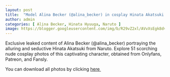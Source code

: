 ```yaml
---
layout: post
title:  "Model Alina Becker (@alina_becker) in cosplay Hinata Akatsuki from Naruto - 51 leaked photos from Onlyfans, Patreon, and Fansly"
author: admin
categories: [ Alina Becker, Hinata Hyuuga, Naruto ]
image: https://blogger.googleusercontent.com/img/b/R29vZ2xl/AVvXsEgk8dvCMcPqaSOUxPZtk4DkepjZAZSsf-AsAd-gWc7iTQF11wE50pG02XCA_nGgHZo6bL02MvED2hWbvqpuz4o2g28BR5J2AvRS5bUJOpEiBZReehsdYT6qFJ_NuX_qeftsQLVe4rg69hqvRL-Wea_9xHxXC5xVqephSNhYLgXSD2VwWxjU1I6Ax1VB8B3M/s1600/01.webp
---
```


Exclusive leaked content of Alina Becker (@alina_becker) portraying the alluring and seductive Hinata Akatsuki from Naruto. Explore 51 scorching nude cosplay photos of this captivating character, obtained from Onlyfans, Patreon, and Fansly.

<p>You can download all photos by clicking <a href="http://ouo.io/qs/OzRuKBTK?s=https://www.mediafire.com/file/uxp12ijlqzi1do1/Model+Alina+Becker+(@alina_becker)+in+cosplay+Hinata+Akatsuki+from+Naruto+-+51+leaked+photos+from+Onlyfans,+Patreon,+and+Fansly.rar/file">here&nbsp;</a></p>

<div class="separator" style="clear: both;"><a href="https://blogger.googleusercontent.com/img/b/R29vZ2xl/AVvXsEgk8dvCMcPqaSOUxPZtk4DkepjZAZSsf-AsAd-gWc7iTQF11wE50pG02XCA_nGgHZo6bL02MvED2hWbvqpuz4o2g28BR5J2AvRS5bUJOpEiBZReehsdYT6qFJ_NuX_qeftsQLVe4rg69hqvRL-Wea_9xHxXC5xVqephSNhYLgXSD2VwWxjU1I6Ax1VB8B3M/s1600/01.webp" style="display: block; padding: 1em 0; text-align: center; "><img alt="" border="0" data-original-height="1920" data-original-width="1280" src="https://blogger.googleusercontent.com/img/b/R29vZ2xl/AVvXsEgk8dvCMcPqaSOUxPZtk4DkepjZAZSsf-AsAd-gWc7iTQF11wE50pG02XCA_nGgHZo6bL02MvED2hWbvqpuz4o2g28BR5J2AvRS5bUJOpEiBZReehsdYT6qFJ_NuX_qeftsQLVe4rg69hqvRL-Wea_9xHxXC5xVqephSNhYLgXSD2VwWxjU1I6Ax1VB8B3M/s1600/01.webp"/></a></div><div class="separator" style="clear: both;"><a href="https://blogger.googleusercontent.com/img/b/R29vZ2xl/AVvXsEj8uB60dgqmA1yMKqwnoqTOembzEH4MG7ppfU9SMxMVup3rdhwiF7GOkS9HR9Xs1lomuS_dPeIXEA77YUuEmlfMf16Q35Otdm97idPuL8cQPfx2I1QYdfcUr4dsrz9Fy-s6u9rfNb4gnNapiyHg4sZZ01YCmNl5ZlwRkfVHYFF0pV87TfbpS6Q0Njl_NI03/s1600/02.webp" style="display: block; padding: 1em 0; text-align: center; "><img alt="" border="0" data-original-height="1920" data-original-width="1280" src="https://blogger.googleusercontent.com/img/b/R29vZ2xl/AVvXsEj8uB60dgqmA1yMKqwnoqTOembzEH4MG7ppfU9SMxMVup3rdhwiF7GOkS9HR9Xs1lomuS_dPeIXEA77YUuEmlfMf16Q35Otdm97idPuL8cQPfx2I1QYdfcUr4dsrz9Fy-s6u9rfNb4gnNapiyHg4sZZ01YCmNl5ZlwRkfVHYFF0pV87TfbpS6Q0Njl_NI03/s1600/02.webp"/></a></div><div class="separator" style="clear: both;"><a href="https://blogger.googleusercontent.com/img/b/R29vZ2xl/AVvXsEhVGx8mSW0R7nE6VZSPi0Y2qtJqdMmHgnLC6K_ZME2AI5hSWMXxq7SN62uZqIUhk-7ATvfKDersUWalj-1g6DJw_fIxnzpJdHH7q8iOeEZtCSGOm18P6cTx9mDVSnaGmRPuI3xlGu4umsCEEcaEmCbC_dvY84t5IFQkVK1a420BcuSOUc_zF3f-gQZFhqBN/s1600/03.webp" style="display: block; padding: 1em 0; text-align: center; "><img alt="" border="0" data-original-height="1920" data-original-width="1280" src="https://blogger.googleusercontent.com/img/b/R29vZ2xl/AVvXsEhVGx8mSW0R7nE6VZSPi0Y2qtJqdMmHgnLC6K_ZME2AI5hSWMXxq7SN62uZqIUhk-7ATvfKDersUWalj-1g6DJw_fIxnzpJdHH7q8iOeEZtCSGOm18P6cTx9mDVSnaGmRPuI3xlGu4umsCEEcaEmCbC_dvY84t5IFQkVK1a420BcuSOUc_zF3f-gQZFhqBN/s1600/03.webp"/></a></div><div class="separator" style="clear: both;"><a href="https://blogger.googleusercontent.com/img/b/R29vZ2xl/AVvXsEgtG7oSuqn0myHc74lYqAcdBoL0Bb0Z8bDrb4kTIzzql1n1O_h1yurEwxKvpNOpY-mR2ZAZZS_UOs6p4HJ33TUo56iqmkkJm1umsex2wh2-FAo-2G7CYOyRoURTPLki78g_olu0AsGEfA33WfQt3zV0Sl3BqFhjknRmIYtwQkLYYc0czr1p4HmapARTPhrU/s1600/04.webp" style="display: block; padding: 1em 0; text-align: center; "><img alt="" border="0" data-original-height="1920" data-original-width="1280" src="https://blogger.googleusercontent.com/img/b/R29vZ2xl/AVvXsEgtG7oSuqn0myHc74lYqAcdBoL0Bb0Z8bDrb4kTIzzql1n1O_h1yurEwxKvpNOpY-mR2ZAZZS_UOs6p4HJ33TUo56iqmkkJm1umsex2wh2-FAo-2G7CYOyRoURTPLki78g_olu0AsGEfA33WfQt3zV0Sl3BqFhjknRmIYtwQkLYYc0czr1p4HmapARTPhrU/s1600/04.webp"/></a></div><div class="separator" style="clear: both;"><a href="https://blogger.googleusercontent.com/img/b/R29vZ2xl/AVvXsEjOdwBBKwAlhlcE8ucOfOUZtl8sMvjpN0RAqmSBO2T7BQWvovf8awekNopgE9xdDHglZZq_j9TAjBErFrYcETvh6Wcz7ZDEie6nUXiNDoSoQpcQgjpG2bhPzO5w_YZAVNCmM5gmhqWL1zpArnUuD3i7yXzlrcJYechlMTQIzHYbMmB6wv8-VMBbgeeWr-XK/s1600/05.webp" style="display: block; padding: 1em 0; text-align: center; "><img alt="" border="0" data-original-height="1920" data-original-width="1280" src="https://blogger.googleusercontent.com/img/b/R29vZ2xl/AVvXsEjOdwBBKwAlhlcE8ucOfOUZtl8sMvjpN0RAqmSBO2T7BQWvovf8awekNopgE9xdDHglZZq_j9TAjBErFrYcETvh6Wcz7ZDEie6nUXiNDoSoQpcQgjpG2bhPzO5w_YZAVNCmM5gmhqWL1zpArnUuD3i7yXzlrcJYechlMTQIzHYbMmB6wv8-VMBbgeeWr-XK/s1600/05.webp"/></a></div><div class="separator" style="clear: both;"><a href="https://blogger.googleusercontent.com/img/b/R29vZ2xl/AVvXsEhPSTXauClcq0GWH_oP2mJ8aSIPJqHrpJg6o66nGjAhKkVj68KOpT-14LyAahGWeJh1DL31l-bovDohi4cXjYxM7Ub34wnRciV0mM4odDAeFIviC7v_cZhqcdmpMQd72WxTkqJmpJzOduCMae0J_cfKXjicgFOoyWpaYoUBP623imVndymkaRZ9oJUXb_BE/s1600/06.webp" style="display: block; padding: 1em 0; text-align: center; "><img alt="" border="0" data-original-height="1920" data-original-width="1280" src="https://blogger.googleusercontent.com/img/b/R29vZ2xl/AVvXsEhPSTXauClcq0GWH_oP2mJ8aSIPJqHrpJg6o66nGjAhKkVj68KOpT-14LyAahGWeJh1DL31l-bovDohi4cXjYxM7Ub34wnRciV0mM4odDAeFIviC7v_cZhqcdmpMQd72WxTkqJmpJzOduCMae0J_cfKXjicgFOoyWpaYoUBP623imVndymkaRZ9oJUXb_BE/s1600/06.webp"/></a></div><div class="separator" style="clear: both;"><a href="https://blogger.googleusercontent.com/img/b/R29vZ2xl/AVvXsEiCC_CYthdzSDUiV1gG1Y09mo2Mk7SSccQxgqqI8Ow_5oaHnfT1UZLd1NjstRJMy_nBSAcbk8aYksjsP1Dh-kYLK0lf82iD-oLVLN_OvmC7HE89EV3AkLU4X2LTri46YdCsqo86xWsTZ_mzcs6swRVxUF01qicedH7ha1Ahq-oDSVyI6e3KGC1TrT16qgOl/s1600/07.webp" style="display: block; padding: 1em 0; text-align: center; "><img alt="" border="0" data-original-height="1920" data-original-width="1280" src="https://blogger.googleusercontent.com/img/b/R29vZ2xl/AVvXsEiCC_CYthdzSDUiV1gG1Y09mo2Mk7SSccQxgqqI8Ow_5oaHnfT1UZLd1NjstRJMy_nBSAcbk8aYksjsP1Dh-kYLK0lf82iD-oLVLN_OvmC7HE89EV3AkLU4X2LTri46YdCsqo86xWsTZ_mzcs6swRVxUF01qicedH7ha1Ahq-oDSVyI6e3KGC1TrT16qgOl/s1600/07.webp"/></a></div><div class="separator" style="clear: both;"><a href="https://blogger.googleusercontent.com/img/b/R29vZ2xl/AVvXsEi1-lBer0l9aZGyJjzqYnYGeNBtgcC8LkGXTQWNzCWMHjII2UDdSTVD12XmCZBROB9LN_6ApEn5AJoWBMlGXs9mPyxZdMqqZp2XNU9l7XcU08DtnWE3K1oWUZ8X1BBy49w6QmEw4KsAT-araOSF2J8ovZbq2Mc3UorNwZ0pn0teepNeqORX3gccIEnOQyDH/s1600/08.webp" style="display: block; padding: 1em 0; text-align: center; "><img alt="" border="0" data-original-height="1920" data-original-width="1280" src="https://blogger.googleusercontent.com/img/b/R29vZ2xl/AVvXsEi1-lBer0l9aZGyJjzqYnYGeNBtgcC8LkGXTQWNzCWMHjII2UDdSTVD12XmCZBROB9LN_6ApEn5AJoWBMlGXs9mPyxZdMqqZp2XNU9l7XcU08DtnWE3K1oWUZ8X1BBy49w6QmEw4KsAT-araOSF2J8ovZbq2Mc3UorNwZ0pn0teepNeqORX3gccIEnOQyDH/s1600/08.webp"/></a></div><div class="separator" style="clear: both;"><a href="https://blogger.googleusercontent.com/img/b/R29vZ2xl/AVvXsEgtkyZMj8Qg-dC8fGZGIXPZAo9a1ZjiWmCe-EqAuef_Oa95YKlSY6GYEt5O-FlFYCFQINqYrFn2JkxmihOYz1d0enSmQ9QMOom4FRoNKBE3GfUwKaOQRTP-bDZ9NYMqQtR3Hs-XPeQYeoIEG835ElLBOU16DWnbpBEsM3UCb8LsGzxUZ02ei6jvnJVynVLB/s1600/09.webp" style="display: block; padding: 1em 0; text-align: center; "><img alt="" border="0" data-original-height="1920" data-original-width="1280" src="https://blogger.googleusercontent.com/img/b/R29vZ2xl/AVvXsEgtkyZMj8Qg-dC8fGZGIXPZAo9a1ZjiWmCe-EqAuef_Oa95YKlSY6GYEt5O-FlFYCFQINqYrFn2JkxmihOYz1d0enSmQ9QMOom4FRoNKBE3GfUwKaOQRTP-bDZ9NYMqQtR3Hs-XPeQYeoIEG835ElLBOU16DWnbpBEsM3UCb8LsGzxUZ02ei6jvnJVynVLB/s1600/09.webp"/></a></div><div class="separator" style="clear: both;"><a href="https://blogger.googleusercontent.com/img/b/R29vZ2xl/AVvXsEh9se1sZz7v_XQd6lZmQ9Q-L8Q66PTFZG3UUIzQNitNOo8Y1KvbyOqlhb6trV_u2drGwmgOS1R64xG8OE4mjC58QpiS6Koym3XnhFT-XQQKoRNduiew5n2GpHtR23GVA45xcPpGaFdph6rbMQbIHjGivWFD6L3NlshsrxJlnlGsKt19mElhEyB4V6h9OvSX/s1600/10.webp" style="display: block; padding: 1em 0; text-align: center; "><img alt="" border="0" data-original-height="1920" data-original-width="1280" src="https://blogger.googleusercontent.com/img/b/R29vZ2xl/AVvXsEh9se1sZz7v_XQd6lZmQ9Q-L8Q66PTFZG3UUIzQNitNOo8Y1KvbyOqlhb6trV_u2drGwmgOS1R64xG8OE4mjC58QpiS6Koym3XnhFT-XQQKoRNduiew5n2GpHtR23GVA45xcPpGaFdph6rbMQbIHjGivWFD6L3NlshsrxJlnlGsKt19mElhEyB4V6h9OvSX/s1600/10.webp"/></a></div><div class="separator" style="clear: both;"><a href="https://blogger.googleusercontent.com/img/b/R29vZ2xl/AVvXsEjL-_wMha2Pq7Hv-anCCw60lHoEVvB_K_x7HsY7PlM_HOKiK01zKTDzLBQGm4QrxZD_f2oLnlBxCR3dyYp9Vm834cVzZhbtPIrxpRzrYfrWXpgxzvnbrfHSLXNUoFZeN5Z2UZ4RqeHClbjCgoCY2MIPyYW2gM1E38yP01ERHw0mn__0TBNuhXmxHzB1xLpM/s1600/11.webp" style="display: block; padding: 1em 0; text-align: center; "><img alt="" border="0" data-original-height="1920" data-original-width="1280" src="https://blogger.googleusercontent.com/img/b/R29vZ2xl/AVvXsEjL-_wMha2Pq7Hv-anCCw60lHoEVvB_K_x7HsY7PlM_HOKiK01zKTDzLBQGm4QrxZD_f2oLnlBxCR3dyYp9Vm834cVzZhbtPIrxpRzrYfrWXpgxzvnbrfHSLXNUoFZeN5Z2UZ4RqeHClbjCgoCY2MIPyYW2gM1E38yP01ERHw0mn__0TBNuhXmxHzB1xLpM/s1600/11.webp"/></a></div><div class="separator" style="clear: both;"><a href="https://blogger.googleusercontent.com/img/b/R29vZ2xl/AVvXsEi5Aq0OzcfOk0i2EWlxznISOvgUHeWUqtXIrpjHQLCvdNJGSYTrNcLtOpnEppzF8azaeKTzkN4GiWWPbJTFJqQ50bhwQsaQ5F0-tTkzVu-leJ9sYvHJHEUfeRSv9P8pgN9ftNvTuriCxsvwvUD3MOIZ4C1huDvv7g-82TqoyFhfByJBmu_GyT17n2rlLGFA/s1600/12.webp" style="display: block; padding: 1em 0; text-align: center; "><img alt="" border="0" data-original-height="1920" data-original-width="1280" src="https://blogger.googleusercontent.com/img/b/R29vZ2xl/AVvXsEi5Aq0OzcfOk0i2EWlxznISOvgUHeWUqtXIrpjHQLCvdNJGSYTrNcLtOpnEppzF8azaeKTzkN4GiWWPbJTFJqQ50bhwQsaQ5F0-tTkzVu-leJ9sYvHJHEUfeRSv9P8pgN9ftNvTuriCxsvwvUD3MOIZ4C1huDvv7g-82TqoyFhfByJBmu_GyT17n2rlLGFA/s1600/12.webp"/></a></div><div class="separator" style="clear: both;"><a href="https://blogger.googleusercontent.com/img/b/R29vZ2xl/AVvXsEgXBuiJUw6lUu0TmJAbtMBSue-qMoYX9X9JFKto2of5j5_sZgEQBNyU-_hcmNhkrirHTHZ0H1cF1f740CNkg8RWzHmyPFIEvVT3W7udlSLCsJ-WeMb7AJdcOF-Q6of0N1nwhTnwfm1trK8gXOZFbW_btF8crq17fvd68nHnB-6GtvYHcLDjoWcQZEDrGBOO/s1600/13.webp" style="display: block; padding: 1em 0; text-align: center; "><img alt="" border="0" data-original-height="1920" data-original-width="1280" src="https://blogger.googleusercontent.com/img/b/R29vZ2xl/AVvXsEgXBuiJUw6lUu0TmJAbtMBSue-qMoYX9X9JFKto2of5j5_sZgEQBNyU-_hcmNhkrirHTHZ0H1cF1f740CNkg8RWzHmyPFIEvVT3W7udlSLCsJ-WeMb7AJdcOF-Q6of0N1nwhTnwfm1trK8gXOZFbW_btF8crq17fvd68nHnB-6GtvYHcLDjoWcQZEDrGBOO/s1600/13.webp"/></a></div><div class="separator" style="clear: both;"><a href="https://blogger.googleusercontent.com/img/b/R29vZ2xl/AVvXsEhoHincnr2HTnC-H4bUsZ-2IvAA7EAywoUitXZ2GGmq-g9T4P8-wRKuvRWnbrCfD8BD-ALpgS_hWfErlKbnxmi7nzvyhjNOKk8u04exR5nUJYgjRwneJrIIY2CgcHnNHWQwd_d1jCea4wDDW6_IVTHquvZl9viIFMGR1sg8REXN1WQHYSfzTA01uBSFJsH8/s1600/14.webp" style="display: block; padding: 1em 0; text-align: center; "><img alt="" border="0" data-original-height="1920" data-original-width="1280" src="https://blogger.googleusercontent.com/img/b/R29vZ2xl/AVvXsEhoHincnr2HTnC-H4bUsZ-2IvAA7EAywoUitXZ2GGmq-g9T4P8-wRKuvRWnbrCfD8BD-ALpgS_hWfErlKbnxmi7nzvyhjNOKk8u04exR5nUJYgjRwneJrIIY2CgcHnNHWQwd_d1jCea4wDDW6_IVTHquvZl9viIFMGR1sg8REXN1WQHYSfzTA01uBSFJsH8/s1600/14.webp"/></a></div><div class="separator" style="clear: both;"><a href="https://blogger.googleusercontent.com/img/b/R29vZ2xl/AVvXsEjo9gDuixUEvnc8U4CyT2Emk8wGCR3uEbkBOTRKuvSQEl9z19dEMTplrAslEMloQ-nsPjUpAQmUcAz2Di1O0_mCoOdSsxJc341cWkLUjqOXtzcuXLIr3BB7vsHJreqVtfj6DwoccKty-I1QS3_XTxs5e7yWYrNJtscIf_L1HNFQjwjLKrOHw0QXxkIV5eFB/s1600/15.webp" style="display: block; padding: 1em 0; text-align: center; "><img alt="" border="0" data-original-height="1920" data-original-width="1280" src="https://blogger.googleusercontent.com/img/b/R29vZ2xl/AVvXsEjo9gDuixUEvnc8U4CyT2Emk8wGCR3uEbkBOTRKuvSQEl9z19dEMTplrAslEMloQ-nsPjUpAQmUcAz2Di1O0_mCoOdSsxJc341cWkLUjqOXtzcuXLIr3BB7vsHJreqVtfj6DwoccKty-I1QS3_XTxs5e7yWYrNJtscIf_L1HNFQjwjLKrOHw0QXxkIV5eFB/s1600/15.webp"/></a></div><div class="separator" style="clear: both;"><a href="https://blogger.googleusercontent.com/img/b/R29vZ2xl/AVvXsEgyaMVCEAPqcf1_-k9P4GSiRQWlnDZvNsAMVhW-1WrMvpcHswTS_7TTNcbFUppYnDUWqkOEm5tPXIxMXhjkBnISOhv8tq2EEOyFf3FpcDzwy86NQIqwS1lpOe3TKhts2xNVp37B993vty8rCZkhWQogEAeEvlVq1Qe4jbVje6BaYPtBnOv2r2Cn6oElqW81/s1600/16.webp" style="display: block; padding: 1em 0; text-align: center; "><img alt="" border="0" data-original-height="853" data-original-width="1280" src="https://blogger.googleusercontent.com/img/b/R29vZ2xl/AVvXsEgyaMVCEAPqcf1_-k9P4GSiRQWlnDZvNsAMVhW-1WrMvpcHswTS_7TTNcbFUppYnDUWqkOEm5tPXIxMXhjkBnISOhv8tq2EEOyFf3FpcDzwy86NQIqwS1lpOe3TKhts2xNVp37B993vty8rCZkhWQogEAeEvlVq1Qe4jbVje6BaYPtBnOv2r2Cn6oElqW81/s1600/16.webp"/></a></div><div class="separator" style="clear: both;"><a href="https://blogger.googleusercontent.com/img/b/R29vZ2xl/AVvXsEihSHfgwqQEqDawyYTjucGGeyZRRloavLGXFSeemWes8Cy_VcyT6TT0tLtl5yK4boCN30PcOTOgeMdTzoCFO3F6188TiQtyY1PalJhZg4GZibQz-fLGAtpxMLkx__1Jq6DzsZ46VNuV4UchB2PogfoGYXfG7p4HyWTwik_YbWmqKIDsFjz8zLtOyyalGLZK/s1600/17.webp" style="display: block; padding: 1em 0; text-align: center; "><img alt="" border="0" data-original-height="853" data-original-width="1280" src="https://blogger.googleusercontent.com/img/b/R29vZ2xl/AVvXsEihSHfgwqQEqDawyYTjucGGeyZRRloavLGXFSeemWes8Cy_VcyT6TT0tLtl5yK4boCN30PcOTOgeMdTzoCFO3F6188TiQtyY1PalJhZg4GZibQz-fLGAtpxMLkx__1Jq6DzsZ46VNuV4UchB2PogfoGYXfG7p4HyWTwik_YbWmqKIDsFjz8zLtOyyalGLZK/s1600/17.webp"/></a></div><div class="separator" style="clear: both;"><a href="https://blogger.googleusercontent.com/img/b/R29vZ2xl/AVvXsEh4VjBjcXPPDjtHfSef8MWloPGR-Od7NaDyKQZoPDUMOhet-MpNJscPdrO-KZenRXc0rQUrlx6KgE5wIJbV6WSM3FbyQJ0ROPXQkRWW7hm9qRDthUad1RhZyFISPeOIkhENPxfsmnX1YXMMuZxXwVNK7-ifT8Vab-P2UJRUdjXCF8vnBf_K8ST0akRRYWfV/s1600/18.webp" style="display: block; padding: 1em 0; text-align: center; "><img alt="" border="0" data-original-height="1920" data-original-width="1280" src="https://blogger.googleusercontent.com/img/b/R29vZ2xl/AVvXsEh4VjBjcXPPDjtHfSef8MWloPGR-Od7NaDyKQZoPDUMOhet-MpNJscPdrO-KZenRXc0rQUrlx6KgE5wIJbV6WSM3FbyQJ0ROPXQkRWW7hm9qRDthUad1RhZyFISPeOIkhENPxfsmnX1YXMMuZxXwVNK7-ifT8Vab-P2UJRUdjXCF8vnBf_K8ST0akRRYWfV/s1600/18.webp"/></a></div><div class="separator" style="clear: both;"><a href="https://blogger.googleusercontent.com/img/b/R29vZ2xl/AVvXsEjoMRWhB3DbwilAwYdz3t0406XURyn7LP-VxTl_p_uGN9sNJ7VjA6Q9kxEvSmnalR9uuKOzdMu1Vz73cJ97YdpiRLHH97yEdwm3dUjhPB5Gcdxu8TQMzF7pS9FzpFSlUgF495C5vqBgFfxk4Xry9o47WrISvzl-n8vXZpIyCNKofH9TuU45jp2h92Rgs0aO/s1600/19.webp" style="display: block; padding: 1em 0; text-align: center; "><img alt="" border="0" data-original-height="1920" data-original-width="1280" src="https://blogger.googleusercontent.com/img/b/R29vZ2xl/AVvXsEjoMRWhB3DbwilAwYdz3t0406XURyn7LP-VxTl_p_uGN9sNJ7VjA6Q9kxEvSmnalR9uuKOzdMu1Vz73cJ97YdpiRLHH97yEdwm3dUjhPB5Gcdxu8TQMzF7pS9FzpFSlUgF495C5vqBgFfxk4Xry9o47WrISvzl-n8vXZpIyCNKofH9TuU45jp2h92Rgs0aO/s1600/19.webp"/></a></div><div class="separator" style="clear: both;"><a href="https://blogger.googleusercontent.com/img/b/R29vZ2xl/AVvXsEi3tQtfFy6ZdbL-GFk6PouojLS3tu3VV_LXyOusHElpVCz2rzbXdGbt0-CstMIzdrlnaQB8fPpSiaTO0zyedEFyXMZMYhmUDztT9WrKd58-_mR5sK89hB3WDaHNou0fSxuWthHjcGzMPzg40qUa7M6-rqd72ffImpvsCP-HGyMpBUxRFbCnn0O5mGWDokZM/s1600/20.webp" style="display: block; padding: 1em 0; text-align: center; "><img alt="" border="0" data-original-height="1920" data-original-width="1280" src="https://blogger.googleusercontent.com/img/b/R29vZ2xl/AVvXsEi3tQtfFy6ZdbL-GFk6PouojLS3tu3VV_LXyOusHElpVCz2rzbXdGbt0-CstMIzdrlnaQB8fPpSiaTO0zyedEFyXMZMYhmUDztT9WrKd58-_mR5sK89hB3WDaHNou0fSxuWthHjcGzMPzg40qUa7M6-rqd72ffImpvsCP-HGyMpBUxRFbCnn0O5mGWDokZM/s1600/20.webp"/></a></div><div class="separator" style="clear: both;"><a href="https://blogger.googleusercontent.com/img/b/R29vZ2xl/AVvXsEjtqt04zXGcD-E1k1ThoocKuu6nAtypDMTndF1QYAtnCUAK2g987n-TYaHdQvUVX7vivm5ZL0bteHtjLli62vChhuU4K6G1qKux-RmoZ3yqfiVt7gC1-wlsDnJRM7l9ITvMIPwdcihmUMeMzjyf7Cz-PDuM_mDU1Mz9oRf_rri3yV3FPzz1spCPq_gVvYMw/s1600/21.webp" style="display: block; padding: 1em 0; text-align: center; "><img alt="" border="0" data-original-height="1920" data-original-width="1280" src="https://blogger.googleusercontent.com/img/b/R29vZ2xl/AVvXsEjtqt04zXGcD-E1k1ThoocKuu6nAtypDMTndF1QYAtnCUAK2g987n-TYaHdQvUVX7vivm5ZL0bteHtjLli62vChhuU4K6G1qKux-RmoZ3yqfiVt7gC1-wlsDnJRM7l9ITvMIPwdcihmUMeMzjyf7Cz-PDuM_mDU1Mz9oRf_rri3yV3FPzz1spCPq_gVvYMw/s1600/21.webp"/></a></div><div class="separator" style="clear: both;"><a href="https://blogger.googleusercontent.com/img/b/R29vZ2xl/AVvXsEhMCKz7PmZT5U9OLgf2fEXYGlVyp1PBINicYxRp_Gu6C0ebTkC3Ao5zjm0jyHIQa4I0t61ZuWNLI0a0Whv211GgTLEIP4WpfnTBElt1LIi9zNNvUV12BR21nl7kFk04NipYgLcCOfNYGU1iI5D-rXJi-3UTCxgHlbn0lD2YC2e-Sox_zQUu2LYjw-jaCNRP/s1600/22.webp" style="display: block; padding: 1em 0; text-align: center; "><img alt="" border="0" data-original-height="1920" data-original-width="1280" src="https://blogger.googleusercontent.com/img/b/R29vZ2xl/AVvXsEhMCKz7PmZT5U9OLgf2fEXYGlVyp1PBINicYxRp_Gu6C0ebTkC3Ao5zjm0jyHIQa4I0t61ZuWNLI0a0Whv211GgTLEIP4WpfnTBElt1LIi9zNNvUV12BR21nl7kFk04NipYgLcCOfNYGU1iI5D-rXJi-3UTCxgHlbn0lD2YC2e-Sox_zQUu2LYjw-jaCNRP/s1600/22.webp"/></a></div><div class="separator" style="clear: both;"><a href="https://blogger.googleusercontent.com/img/b/R29vZ2xl/AVvXsEgOqzRLOzbDDO5kELcUOSToqf3mUccjfMQMRZU1kmymBF8fqBoyPgnh0XQibtCuH4KhqDC12ZwOomY1oQ8TMdrw667wyQcOD3e6SE81BHArrH4TT40nG0cPxmsPyPbwOSFKHoWz5tpzqI_TdF6ez1dS22Hk62OE-gRp5Tm680OQ3ux9QngTy2xqXWpQBS6X/s1600/23.webp" style="display: block; padding: 1em 0; text-align: center; "><img alt="" border="0" data-original-height="853" data-original-width="1280" src="https://blogger.googleusercontent.com/img/b/R29vZ2xl/AVvXsEgOqzRLOzbDDO5kELcUOSToqf3mUccjfMQMRZU1kmymBF8fqBoyPgnh0XQibtCuH4KhqDC12ZwOomY1oQ8TMdrw667wyQcOD3e6SE81BHArrH4TT40nG0cPxmsPyPbwOSFKHoWz5tpzqI_TdF6ez1dS22Hk62OE-gRp5Tm680OQ3ux9QngTy2xqXWpQBS6X/s1600/23.webp"/></a></div><div class="separator" style="clear: both;"><a href="https://blogger.googleusercontent.com/img/b/R29vZ2xl/AVvXsEgWjcHKWl4aTbkYwkbnqGiL1GsKz0OtHu9Mk2kKnwNHDPRpPzS4Dn6O8QhC2WYp7ZRSjr4fYw3zf4ecCUpAlw8NUMBaMcG_siLCel81w27XIlh-sazYSeYXkJgNK8-4NyC9caxMB8ZU85dEkzWju8mN1IebwQJz_d8Vo8JFRRjUSsJtquYHYePTE7VFJaHY/s1600/24.webp" style="display: block; padding: 1em 0; text-align: center; "><img alt="" border="0" data-original-height="1920" data-original-width="1280" src="https://blogger.googleusercontent.com/img/b/R29vZ2xl/AVvXsEgWjcHKWl4aTbkYwkbnqGiL1GsKz0OtHu9Mk2kKnwNHDPRpPzS4Dn6O8QhC2WYp7ZRSjr4fYw3zf4ecCUpAlw8NUMBaMcG_siLCel81w27XIlh-sazYSeYXkJgNK8-4NyC9caxMB8ZU85dEkzWju8mN1IebwQJz_d8Vo8JFRRjUSsJtquYHYePTE7VFJaHY/s1600/24.webp"/></a></div><div class="separator" style="clear: both;"><a href="https://blogger.googleusercontent.com/img/b/R29vZ2xl/AVvXsEhM8Rebgp7pdmtL_ITXjNm67Akls9gzB_fEhC1IXeKKMT-x6GnF7Q9MN9hzRr4hUb527zWNOugzaHoQ_NQjvCdGVtX34uUIWiDFvNnkOe6hp1tdBtprhgndVnUzwikfNp0V8mYfvHi59_ZTRd9Rvd8x_l6Wli-1oRD_QWsbFoNff3CH20STgsr8T0K3OWJB/s1600/25.webp" style="display: block; padding: 1em 0; text-align: center; "><img alt="" border="0" data-original-height="1920" data-original-width="1280" src="https://blogger.googleusercontent.com/img/b/R29vZ2xl/AVvXsEhM8Rebgp7pdmtL_ITXjNm67Akls9gzB_fEhC1IXeKKMT-x6GnF7Q9MN9hzRr4hUb527zWNOugzaHoQ_NQjvCdGVtX34uUIWiDFvNnkOe6hp1tdBtprhgndVnUzwikfNp0V8mYfvHi59_ZTRd9Rvd8x_l6Wli-1oRD_QWsbFoNff3CH20STgsr8T0K3OWJB/s1600/25.webp"/></a></div><div class="separator" style="clear: both;"><a href="https://blogger.googleusercontent.com/img/b/R29vZ2xl/AVvXsEggK6scp821fTItXVuS4tfEzCzTorMbl3WcHYMUTkM1DYoVTE9lYKdPckWxUEfXBg5KurTUWV9J8o0bDRAzgfaAPKytfEnTqKS1y8F8fUHp1xrryS9mVtHDxx_Jl2soZb5F5k6YDVIBOkL4XYS28NWysvhyphenhyphenrnYPoSQh25DwBL2pMiSoAmZ3P1cS0yDu1cW0/s1600/26.webp" style="display: block; padding: 1em 0; text-align: center; "><img alt="" border="0" data-original-height="1920" data-original-width="1280" src="https://blogger.googleusercontent.com/img/b/R29vZ2xl/AVvXsEggK6scp821fTItXVuS4tfEzCzTorMbl3WcHYMUTkM1DYoVTE9lYKdPckWxUEfXBg5KurTUWV9J8o0bDRAzgfaAPKytfEnTqKS1y8F8fUHp1xrryS9mVtHDxx_Jl2soZb5F5k6YDVIBOkL4XYS28NWysvhyphenhyphenrnYPoSQh25DwBL2pMiSoAmZ3P1cS0yDu1cW0/s1600/26.webp"/></a></div><div class="separator" style="clear: both;"><a href="https://blogger.googleusercontent.com/img/b/R29vZ2xl/AVvXsEhPJGbHaqnbnL4oIqxQiG56Uc4TdrFnvU8PIgZcWp9iYUpNKKgcsiVzWVHTQ3C998gEaRBBs5dBWOWlMrNgxMIyds_Q6MIfKKpgro9MT5TMOBSBPwEJ2sRHVBisMZRYkVu4DNQRrIBdK12cmW7VveSPDYHT9AOfr2Yg7S4U9o9_6KV8kF0NewiBScAmZKGo/s1600/27.webp" style="display: block; padding: 1em 0; text-align: center; "><img alt="" border="0" data-original-height="1920" data-original-width="1280" src="https://blogger.googleusercontent.com/img/b/R29vZ2xl/AVvXsEhPJGbHaqnbnL4oIqxQiG56Uc4TdrFnvU8PIgZcWp9iYUpNKKgcsiVzWVHTQ3C998gEaRBBs5dBWOWlMrNgxMIyds_Q6MIfKKpgro9MT5TMOBSBPwEJ2sRHVBisMZRYkVu4DNQRrIBdK12cmW7VveSPDYHT9AOfr2Yg7S4U9o9_6KV8kF0NewiBScAmZKGo/s1600/27.webp"/></a></div><div class="separator" style="clear: both;"><a href="https://blogger.googleusercontent.com/img/b/R29vZ2xl/AVvXsEhHq5IFY4P0zJIgtsW3QddEKMHJClFGlbuxEB354yLb5_aIzalpqWpqLhRbt1AAD8NdSZb5yRnJf-PGKS7pYbbJTB64ApK2rJBjvj3TGN6o8gA_vv1471v44HAd1-tuR-CFgc0OZH8OFC2XiLuTS1-ASmwficUDagGm-NeRtiuE3fO10swYT1Ve0gsR11MW/s1600/28.webp" style="display: block; padding: 1em 0; text-align: center; "><img alt="" border="0" data-original-height="1920" data-original-width="1280" src="https://blogger.googleusercontent.com/img/b/R29vZ2xl/AVvXsEhHq5IFY4P0zJIgtsW3QddEKMHJClFGlbuxEB354yLb5_aIzalpqWpqLhRbt1AAD8NdSZb5yRnJf-PGKS7pYbbJTB64ApK2rJBjvj3TGN6o8gA_vv1471v44HAd1-tuR-CFgc0OZH8OFC2XiLuTS1-ASmwficUDagGm-NeRtiuE3fO10swYT1Ve0gsR11MW/s1600/28.webp"/></a></div><div class="separator" style="clear: both;"><a href="https://blogger.googleusercontent.com/img/b/R29vZ2xl/AVvXsEiYvtlwUsCibNWQfU5WPHQX6jT1pFRGMb_L_8_KMQigbZtqkBG1cEGJlO25wues1F8ju-iWYD3RP-0Aerr0CHDleCEidZLir9Mw_kR-bU3Ue0n2VqOkFe8gsylGva0MOj0TZJxNEAfseyIjZEuTSWXn8l2eWmYodOwUAAKi7qwREA11QgaBlrQsSPEih8w3/s1600/29.webp" style="display: block; padding: 1em 0; text-align: center; "><img alt="" border="0" data-original-height="1920" data-original-width="1280" src="https://blogger.googleusercontent.com/img/b/R29vZ2xl/AVvXsEiYvtlwUsCibNWQfU5WPHQX6jT1pFRGMb_L_8_KMQigbZtqkBG1cEGJlO25wues1F8ju-iWYD3RP-0Aerr0CHDleCEidZLir9Mw_kR-bU3Ue0n2VqOkFe8gsylGva0MOj0TZJxNEAfseyIjZEuTSWXn8l2eWmYodOwUAAKi7qwREA11QgaBlrQsSPEih8w3/s1600/29.webp"/></a></div><div class="separator" style="clear: both;"><a href="https://blogger.googleusercontent.com/img/b/R29vZ2xl/AVvXsEglykl-6pmU9Iv-ADw-uPkAZnGuvarp7Y6iJrmCHFzgzjEP5GS7rRN5eC1ezxhGg3vghQaNdmjML7SyeFIqkx2PsZ3-IMFwMC1Llw2P8ktT4M63yJAhqKdj65xm3Sthn-CpfWl5pVUZihNiLpuMrzRzyQvzcQefqF8SnXJq-Qi56FCTsG4fBTwkV1ew2cEq/s1600/30.webp" style="display: block; padding: 1em 0; text-align: center; "><img alt="" border="0" data-original-height="853" data-original-width="1280" src="https://blogger.googleusercontent.com/img/b/R29vZ2xl/AVvXsEglykl-6pmU9Iv-ADw-uPkAZnGuvarp7Y6iJrmCHFzgzjEP5GS7rRN5eC1ezxhGg3vghQaNdmjML7SyeFIqkx2PsZ3-IMFwMC1Llw2P8ktT4M63yJAhqKdj65xm3Sthn-CpfWl5pVUZihNiLpuMrzRzyQvzcQefqF8SnXJq-Qi56FCTsG4fBTwkV1ew2cEq/s1600/30.webp"/></a></div><div class="separator" style="clear: both;"><a href="https://blogger.googleusercontent.com/img/b/R29vZ2xl/AVvXsEjtKF3f-hNSohLvHCpN4YvdSUSfvwdMSvUw0Sz_A04nPjoF2cp-wyzoJsDOSdet7CuG-9YAHemJmoH6Yk-bX7RgesBJEdeyrWH7kHfFlkwN8bRJk3mC6y7LCsi0oGI8oGsXAFJRjqkjDMNxR96RYr8UquJkmr_ue9H46oe0hK2yk9ohZ5QqOqDeL68bJH62/s1600/31.webp" style="display: block; padding: 1em 0; text-align: center; "><img alt="" border="0" data-original-height="853" data-original-width="1280" src="https://blogger.googleusercontent.com/img/b/R29vZ2xl/AVvXsEjtKF3f-hNSohLvHCpN4YvdSUSfvwdMSvUw0Sz_A04nPjoF2cp-wyzoJsDOSdet7CuG-9YAHemJmoH6Yk-bX7RgesBJEdeyrWH7kHfFlkwN8bRJk3mC6y7LCsi0oGI8oGsXAFJRjqkjDMNxR96RYr8UquJkmr_ue9H46oe0hK2yk9ohZ5QqOqDeL68bJH62/s1600/31.webp"/></a></div><div class="separator" style="clear: both;"><a href="https://blogger.googleusercontent.com/img/b/R29vZ2xl/AVvXsEiqNi-sUkcswyMNFt5dyoZIHi0Nc2A9OVIprTYozkdKIn4GWapjqmRNJs9bhxhw7MJee5WEJMVCinHrEtD6hQi1Pg6OMl05fcCQaew3wpCw3oMsCqF_5euRwa81cMUc-YnaWwvX-SqbNl-aqyKHqOy4qkJ9o8re7pAjBBzAKhGY3E9vXG0DEtmCdoYt1hhU/s1600/32.webp" style="display: block; padding: 1em 0; text-align: center; "><img alt="" border="0" data-original-height="1920" data-original-width="1280" src="https://blogger.googleusercontent.com/img/b/R29vZ2xl/AVvXsEiqNi-sUkcswyMNFt5dyoZIHi0Nc2A9OVIprTYozkdKIn4GWapjqmRNJs9bhxhw7MJee5WEJMVCinHrEtD6hQi1Pg6OMl05fcCQaew3wpCw3oMsCqF_5euRwa81cMUc-YnaWwvX-SqbNl-aqyKHqOy4qkJ9o8re7pAjBBzAKhGY3E9vXG0DEtmCdoYt1hhU/s1600/32.webp"/></a></div><div class="separator" style="clear: both;"><a href="https://blogger.googleusercontent.com/img/b/R29vZ2xl/AVvXsEgP73vcmtXCHSm3IEtWT3Wefrl9z8wgicgYNRYhpbnnjt3cj4GQE3cgEPrRgox6ESPFx-rTEbcIFDTkG5brfoUO6z9nqX3tno46DgQwhVU9duOA305eH7FbHJsFHjeefIIv-5qUkN7zZFrAU_hh3D_ShXSOOpFxQw5bJLKQD-BdvPfBEbhNS93Qokexh5bK/s1600/33.webp" style="display: block; padding: 1em 0; text-align: center; "><img alt="" border="0" data-original-height="1920" data-original-width="1280" src="https://blogger.googleusercontent.com/img/b/R29vZ2xl/AVvXsEgP73vcmtXCHSm3IEtWT3Wefrl9z8wgicgYNRYhpbnnjt3cj4GQE3cgEPrRgox6ESPFx-rTEbcIFDTkG5brfoUO6z9nqX3tno46DgQwhVU9duOA305eH7FbHJsFHjeefIIv-5qUkN7zZFrAU_hh3D_ShXSOOpFxQw5bJLKQD-BdvPfBEbhNS93Qokexh5bK/s1600/33.webp"/></a></div><div class="separator" style="clear: both;"><a href="https://blogger.googleusercontent.com/img/b/R29vZ2xl/AVvXsEhij84HokBCHS5xRcTE7EFcHliZsxajECiXoj1BLY0h-orc2DCJkoDuk1kBI7Vcp2cFQgy5VhX6zCICXyp2pP81BifVnQaqOxam4iHVvHVfKAS8tWecaP71d6Lb3l3FHDGFKTrdL_efgLeW2Lewjp1YRbteZCO5zshyphenhyphendRJn2M9rlZkk-HSGgYW4eC8x6yAh/s1600/34.webp" style="display: block; padding: 1em 0; text-align: center; "><img alt="" border="0" data-original-height="1920" data-original-width="1280" src="https://blogger.googleusercontent.com/img/b/R29vZ2xl/AVvXsEhij84HokBCHS5xRcTE7EFcHliZsxajECiXoj1BLY0h-orc2DCJkoDuk1kBI7Vcp2cFQgy5VhX6zCICXyp2pP81BifVnQaqOxam4iHVvHVfKAS8tWecaP71d6Lb3l3FHDGFKTrdL_efgLeW2Lewjp1YRbteZCO5zshyphenhyphendRJn2M9rlZkk-HSGgYW4eC8x6yAh/s1600/34.webp"/></a></div><div class="separator" style="clear: both;"><a href="https://blogger.googleusercontent.com/img/b/R29vZ2xl/AVvXsEhL8d01ys7UhDHnbS8tkgqgv2LCfRIALPItcJOH1diIDfyIs-BRkk00wuQqY0NZB0j_WGiZVAUkmtU5n02w7vzitZdr3dk8QzhqiHYH8uRAMq5iqgKpWdyt9ctKAnZZrIxLoO7T_3PTosQdRVQOxNEKcPSbJwdHAhrBa-uSraDb4EkgOAWSQKNOn6cqkCk-/s1600/35.webp" style="display: block; padding: 1em 0; text-align: center; "><img alt="" border="0" data-original-height="1920" data-original-width="1280" src="https://blogger.googleusercontent.com/img/b/R29vZ2xl/AVvXsEhL8d01ys7UhDHnbS8tkgqgv2LCfRIALPItcJOH1diIDfyIs-BRkk00wuQqY0NZB0j_WGiZVAUkmtU5n02w7vzitZdr3dk8QzhqiHYH8uRAMq5iqgKpWdyt9ctKAnZZrIxLoO7T_3PTosQdRVQOxNEKcPSbJwdHAhrBa-uSraDb4EkgOAWSQKNOn6cqkCk-/s1600/35.webp"/></a></div><div class="separator" style="clear: both;"><a href="https://blogger.googleusercontent.com/img/b/R29vZ2xl/AVvXsEgfBErNK7nEbr_MpRLgIELIGd76X1cNo0_NridVBch_I79npiN4AJNoqZ5mT9IOkHKeF9_CbKCSuc9rYa121m7ZmNcjlZMuypUt3sDqWrOJCJ_K-SBoUlt9VQs-9UzFXvRQDae8AtdgYCr41MrcIofbJ-DwHfHQ1ETfbEMd_ekqAzxR2nqWpytmKpNivd88/s1600/36.webp" style="display: block; padding: 1em 0; text-align: center; "><img alt="" border="0" data-original-height="1707" data-original-width="1280" src="https://blogger.googleusercontent.com/img/b/R29vZ2xl/AVvXsEgfBErNK7nEbr_MpRLgIELIGd76X1cNo0_NridVBch_I79npiN4AJNoqZ5mT9IOkHKeF9_CbKCSuc9rYa121m7ZmNcjlZMuypUt3sDqWrOJCJ_K-SBoUlt9VQs-9UzFXvRQDae8AtdgYCr41MrcIofbJ-DwHfHQ1ETfbEMd_ekqAzxR2nqWpytmKpNivd88/s1600/36.webp"/></a></div><div class="separator" style="clear: both;"><a href="https://blogger.googleusercontent.com/img/b/R29vZ2xl/AVvXsEgm0xLRTNKw303SUPvDrWHLs19jJEGpaxk3zJ-MkILo9yKYrMLnZX2xN5s6KIng3MdLEzG7aA1vCF1O9106cNa_YHINT0hN7lsYfa1SiGBfL0uahQnZWpX08AVMz39zGXYyHhnKl7HGTH15Mjddd65dGVfUOmLtlGDNMH_9KwPopnlHvuPYDVX7uBV6CZrQ/s1600/37.webp" style="display: block; padding: 1em 0; text-align: center; "><img alt="" border="0" data-original-height="1707" data-original-width="1280" src="https://blogger.googleusercontent.com/img/b/R29vZ2xl/AVvXsEgm0xLRTNKw303SUPvDrWHLs19jJEGpaxk3zJ-MkILo9yKYrMLnZX2xN5s6KIng3MdLEzG7aA1vCF1O9106cNa_YHINT0hN7lsYfa1SiGBfL0uahQnZWpX08AVMz39zGXYyHhnKl7HGTH15Mjddd65dGVfUOmLtlGDNMH_9KwPopnlHvuPYDVX7uBV6CZrQ/s1600/37.webp"/></a></div><div class="separator" style="clear: both;"><a href="https://blogger.googleusercontent.com/img/b/R29vZ2xl/AVvXsEimd5yoW8E67rSfX_OwAvNSyjIejXrA439-VnjIHNq61OkIUOhAs6hHbGU0gv2ysA7HCIKlE9G27JdJz9GvG__OlejlbnLFjWnqEJr8ly3aPdI25pwuuYb7p_7WQhvpD25lrNBReOkAf_ZZOpvi9zgaWD8pw9G408UEJ0dncgirzee126zh7mpaYvp73Ztn/s1600/38.webp" style="display: block; padding: 1em 0; text-align: center; "><img alt="" border="0" data-original-height="1707" data-original-width="1280" src="https://blogger.googleusercontent.com/img/b/R29vZ2xl/AVvXsEimd5yoW8E67rSfX_OwAvNSyjIejXrA439-VnjIHNq61OkIUOhAs6hHbGU0gv2ysA7HCIKlE9G27JdJz9GvG__OlejlbnLFjWnqEJr8ly3aPdI25pwuuYb7p_7WQhvpD25lrNBReOkAf_ZZOpvi9zgaWD8pw9G408UEJ0dncgirzee126zh7mpaYvp73Ztn/s1600/38.webp"/></a></div><div class="separator" style="clear: both;"><a href="https://blogger.googleusercontent.com/img/b/R29vZ2xl/AVvXsEjwCdGrLb7cKLWATZSL6GnFzyjyZizwEp1nkZKrto3ssrowZ7N3KAlDeT-DSieOErVJhlDtPJ75ys6Z5-nlh4VX_PkTPUwbkG-38vQ4gZG5zOMy06_KzQXwwWrevP-3RMRplct9OKgtG8NBVdAE6e2pE2Tm7XIa9ZkEI0HvaGqPX3kFA5CtePtXRCBA2yrF/s1600/39.webp" style="display: block; padding: 1em 0; text-align: center; "><img alt="" border="0" data-original-height="1708" data-original-width="1280" src="https://blogger.googleusercontent.com/img/b/R29vZ2xl/AVvXsEjwCdGrLb7cKLWATZSL6GnFzyjyZizwEp1nkZKrto3ssrowZ7N3KAlDeT-DSieOErVJhlDtPJ75ys6Z5-nlh4VX_PkTPUwbkG-38vQ4gZG5zOMy06_KzQXwwWrevP-3RMRplct9OKgtG8NBVdAE6e2pE2Tm7XIa9ZkEI0HvaGqPX3kFA5CtePtXRCBA2yrF/s1600/39.webp"/></a></div><div class="separator" style="clear: both;"><a href="https://blogger.googleusercontent.com/img/b/R29vZ2xl/AVvXsEjv6lejvFFuP5opIv7O9g4H5sHZgn5tB-UogeA0ul1nMEMeM-kSQ38cKFWI2WXRGCMGB9uJCFVX22ACKc-7GFSIX4h_xa-R8X40LDVNtUcBP5xVg49HGQJ0EwPatofx86zSu0AzFtF-jqFm7_BzbKAHwTWrO2ikNXpS_tvy_5_GG-3EaOhpdQdl5LB7lzQD/s1600/40.webp" style="display: block; padding: 1em 0; text-align: center; "><img alt="" border="0" data-original-height="1708" data-original-width="1280" src="https://blogger.googleusercontent.com/img/b/R29vZ2xl/AVvXsEjv6lejvFFuP5opIv7O9g4H5sHZgn5tB-UogeA0ul1nMEMeM-kSQ38cKFWI2WXRGCMGB9uJCFVX22ACKc-7GFSIX4h_xa-R8X40LDVNtUcBP5xVg49HGQJ0EwPatofx86zSu0AzFtF-jqFm7_BzbKAHwTWrO2ikNXpS_tvy_5_GG-3EaOhpdQdl5LB7lzQD/s1600/40.webp"/></a></div><div class="separator" style="clear: both;"><a href="https://blogger.googleusercontent.com/img/b/R29vZ2xl/AVvXsEhoMkOswiLbwm8RE4to9CRXlhXw1PegXppRu6QeWfhlDhFyFSPa783PiLNjWyFj1P4Sfq4SjTeun1saOJFVv2l6sywkYq6pjKFtRp47b2q4LqXwJSZbrxuYj-W7dFLlquZBzX59mPPKyDS4bI06eQDTty9QF_NF9yOn7nNpfStHAtEUIv6HVYx60moveDp4/s1600/41.webp" style="display: block; padding: 1em 0; text-align: center; "><img alt="" border="0" data-original-height="1708" data-original-width="1280" src="https://blogger.googleusercontent.com/img/b/R29vZ2xl/AVvXsEhoMkOswiLbwm8RE4to9CRXlhXw1PegXppRu6QeWfhlDhFyFSPa783PiLNjWyFj1P4Sfq4SjTeun1saOJFVv2l6sywkYq6pjKFtRp47b2q4LqXwJSZbrxuYj-W7dFLlquZBzX59mPPKyDS4bI06eQDTty9QF_NF9yOn7nNpfStHAtEUIv6HVYx60moveDp4/s1600/41.webp"/></a></div><div class="separator" style="clear: both;"><a href="https://blogger.googleusercontent.com/img/b/R29vZ2xl/AVvXsEhksMipsU8A9z5xooI9IaGn8g6ojOBCoMQkYTkGzOYYQrRjXXM6IJqOmWxXZfPPgBCkw_X5AQUuBv0ONEl64vit-TQbj08pEk5BBxMa4UuL8WAzOdpixb5bRWoson5UdsqYEJpvw9kDF-KlfwRLl7wtirXfHSs0rEwvcEB_A1fdQ6GGQywGEhpXroUvxkVy/s1600/42.webp" style="display: block; padding: 1em 0; text-align: center; "><img alt="" border="0" data-original-height="1708" data-original-width="1280" src="https://blogger.googleusercontent.com/img/b/R29vZ2xl/AVvXsEhksMipsU8A9z5xooI9IaGn8g6ojOBCoMQkYTkGzOYYQrRjXXM6IJqOmWxXZfPPgBCkw_X5AQUuBv0ONEl64vit-TQbj08pEk5BBxMa4UuL8WAzOdpixb5bRWoson5UdsqYEJpvw9kDF-KlfwRLl7wtirXfHSs0rEwvcEB_A1fdQ6GGQywGEhpXroUvxkVy/s1600/42.webp"/></a></div><div class="separator" style="clear: both;"><a href="https://blogger.googleusercontent.com/img/b/R29vZ2xl/AVvXsEjpL3hOHAklRTgym-wMoEa_s7tE7ndYbuyi6zZQqnd9-pokcjxYzp_H6CFfuh6i02vEM9r84XcOcijppUwj3Fqa2QHIGCEL8l4rMRFEjRLNJlELGV5JrVUCzTal1M_6vbKc_l3FOn5Ol6BxS1VimY8V1LHc3ZySjBfbvKzahJ8oVYeANuU-C8BvGx0ANwGE/s1600/43.webp" style="display: block; padding: 1em 0; text-align: center; "><img alt="" border="0" data-original-height="1707" data-original-width="1280" src="https://blogger.googleusercontent.com/img/b/R29vZ2xl/AVvXsEjpL3hOHAklRTgym-wMoEa_s7tE7ndYbuyi6zZQqnd9-pokcjxYzp_H6CFfuh6i02vEM9r84XcOcijppUwj3Fqa2QHIGCEL8l4rMRFEjRLNJlELGV5JrVUCzTal1M_6vbKc_l3FOn5Ol6BxS1VimY8V1LHc3ZySjBfbvKzahJ8oVYeANuU-C8BvGx0ANwGE/s1600/43.webp"/></a></div><div class="separator" style="clear: both;"><a href="https://blogger.googleusercontent.com/img/b/R29vZ2xl/AVvXsEh5LRyWqp9bI0BmwZIjj2IIXLYddH0Wrj3v-r_vli12Jr3ngWUFIbPVjHNzMJNONu70K2Vk7tnbmXt15Aj8uK7aSXNwMPS3tL0c-0EmasDb6USWRkN2oJJwCdxtj4bMrVw0gGyvCRN32NTcXLI95gEYc0H1CkZFPijKQKlIjAF32a8SztJQHPaqDIK7riYT/s1600/44.webp" style="display: block; padding: 1em 0; text-align: center; "><img alt="" border="0" data-original-height="1707" data-original-width="1280" src="https://blogger.googleusercontent.com/img/b/R29vZ2xl/AVvXsEh5LRyWqp9bI0BmwZIjj2IIXLYddH0Wrj3v-r_vli12Jr3ngWUFIbPVjHNzMJNONu70K2Vk7tnbmXt15Aj8uK7aSXNwMPS3tL0c-0EmasDb6USWRkN2oJJwCdxtj4bMrVw0gGyvCRN32NTcXLI95gEYc0H1CkZFPijKQKlIjAF32a8SztJQHPaqDIK7riYT/s1600/44.webp"/></a></div><div class="separator" style="clear: both;"><a href="https://blogger.googleusercontent.com/img/b/R29vZ2xl/AVvXsEhgaBxix-IE8ouGzdyqG3TgRkyNsqDsxZIpnutph0z8LI-JNCxeLQgMzqpIz8OxGWYjet-YKBKUEEPlB_cgcIN64a4MOr_N_TxVc-4GTK0e-gPUzeQAHwGHkT2ThVlm5aCLu_c74F3IUpZ6l1WuLuJVOBz98GxIoiirM3f5ZFOdoTiM_awe_1MrkGcnDR2m/s1600/45.webp" style="display: block; padding: 1em 0; text-align: center; "><img alt="" border="0" data-original-height="960" data-original-width="1280" src="https://blogger.googleusercontent.com/img/b/R29vZ2xl/AVvXsEhgaBxix-IE8ouGzdyqG3TgRkyNsqDsxZIpnutph0z8LI-JNCxeLQgMzqpIz8OxGWYjet-YKBKUEEPlB_cgcIN64a4MOr_N_TxVc-4GTK0e-gPUzeQAHwGHkT2ThVlm5aCLu_c74F3IUpZ6l1WuLuJVOBz98GxIoiirM3f5ZFOdoTiM_awe_1MrkGcnDR2m/s1600/45.webp"/></a></div><div class="separator" style="clear: both;"><a href="https://blogger.googleusercontent.com/img/b/R29vZ2xl/AVvXsEjcyszWw-VmE2768N5v9AVF43eV6FEdsSrxgQ7vmxDRdKsfhsmXuynhDBWg-bGc_GICQmMwBqlavJQM1Gy505_wUGgSb9Jm5lpma6-An13MvlBFXYRn875i3N3aW_v2J1Wmzwy0usXTVnd823hd4zqr_ifs1wC9jhRVS-H-uWLo3UBU9aY3_mbq1QD5f7zm/s1600/46.webp" style="display: block; padding: 1em 0; text-align: center; "><img alt="" border="0" data-original-height="1707" data-original-width="1280" src="https://blogger.googleusercontent.com/img/b/R29vZ2xl/AVvXsEjcyszWw-VmE2768N5v9AVF43eV6FEdsSrxgQ7vmxDRdKsfhsmXuynhDBWg-bGc_GICQmMwBqlavJQM1Gy505_wUGgSb9Jm5lpma6-An13MvlBFXYRn875i3N3aW_v2J1Wmzwy0usXTVnd823hd4zqr_ifs1wC9jhRVS-H-uWLo3UBU9aY3_mbq1QD5f7zm/s1600/46.webp"/></a></div><div class="separator" style="clear: both;"><a href="https://blogger.googleusercontent.com/img/b/R29vZ2xl/AVvXsEgLXYQ3Aosm-nbk5Ov4ctR5nu6sateXQg8hDAmWAFn81ULpu6KScBMIcR7IVjF6gq5slEwY-YgxPle-2q-P_zFQEwx5fTdQbRyOrQl_QEA4Up9LhiHcFk93OdnmUAQ92ZYHkTjCOmfGcaTEfAuJs1bv9RNeDE5aEYAhsQfV8u0E-msd0FTjIJWJjQCvf6nC/s1600/47.webp" style="display: block; padding: 1em 0; text-align: center; "><img alt="" border="0" data-original-height="1738" data-original-width="1280" src="https://blogger.googleusercontent.com/img/b/R29vZ2xl/AVvXsEgLXYQ3Aosm-nbk5Ov4ctR5nu6sateXQg8hDAmWAFn81ULpu6KScBMIcR7IVjF6gq5slEwY-YgxPle-2q-P_zFQEwx5fTdQbRyOrQl_QEA4Up9LhiHcFk93OdnmUAQ92ZYHkTjCOmfGcaTEfAuJs1bv9RNeDE5aEYAhsQfV8u0E-msd0FTjIJWJjQCvf6nC/s1600/47.webp"/></a></div><div class="separator" style="clear: both;"><a href="https://blogger.googleusercontent.com/img/b/R29vZ2xl/AVvXsEjBEGGPSKEkxXOAUQInqklf62CpJ5EU6bUWNK4XAREEc5euBSZW71y9_hLWQHXuEfIgGBc5_ijD7ruTbEik4vA9VXSQ7xFjU2WLHhd3xkW0ZFNSru1JfWTa__w5JPkTNSqGHvcSajUTMgqBuqRz4-zSVTIWSAJy9_eNnKQkIIaS_ltzm44ULd8ljNjQa3Uu/s1600/48.webp" style="display: block; padding: 1em 0; text-align: center; "><img alt="" border="0" data-original-height="1707" data-original-width="1280" src="https://blogger.googleusercontent.com/img/b/R29vZ2xl/AVvXsEjBEGGPSKEkxXOAUQInqklf62CpJ5EU6bUWNK4XAREEc5euBSZW71y9_hLWQHXuEfIgGBc5_ijD7ruTbEik4vA9VXSQ7xFjU2WLHhd3xkW0ZFNSru1JfWTa__w5JPkTNSqGHvcSajUTMgqBuqRz4-zSVTIWSAJy9_eNnKQkIIaS_ltzm44ULd8ljNjQa3Uu/s1600/48.webp"/></a></div><div class="separator" style="clear: both;"><a href="https://blogger.googleusercontent.com/img/b/R29vZ2xl/AVvXsEhPJsJLX67eO7Yqlf1G02TnrDfmJO7fQOoZkzhUkGzlnYxt_yNu_Jn7X60PPQyzp7QbZ4h-lzZDTw0YCQ778UOqOx4CvgvjUtRPvtJw3LasL1zZjqdPMgQw7ij7VJ3eS-5hIkyP8mH9mqhkMr-al-o5kU3trrLEHIDFzpoSTERqE7FvL5R8BB-UVsHaw-29/s1600/49.webp" style="display: block; padding: 1em 0; text-align: center; "><img alt="" border="0" data-original-height="1707" data-original-width="1280" src="https://blogger.googleusercontent.com/img/b/R29vZ2xl/AVvXsEhPJsJLX67eO7Yqlf1G02TnrDfmJO7fQOoZkzhUkGzlnYxt_yNu_Jn7X60PPQyzp7QbZ4h-lzZDTw0YCQ778UOqOx4CvgvjUtRPvtJw3LasL1zZjqdPMgQw7ij7VJ3eS-5hIkyP8mH9mqhkMr-al-o5kU3trrLEHIDFzpoSTERqE7FvL5R8BB-UVsHaw-29/s1600/49.webp"/></a></div><div class="separator" style="clear: both;"><a href="https://blogger.googleusercontent.com/img/b/R29vZ2xl/AVvXsEiobYtjBi4TmLwMfJokwiXca1P1BsQqzh7npRaXVDqyN4yOkK8MOgf4zXhM4k2zeWVN4gOaEfPU8jV8qopEVfCXPbp-asKULDadQma3Usj5GyhO7o7TcVistJ_jinXcCNF2rCRveLhJgX90R7VIOdGgJR8LvJQWjy5x6UiIIUqUzP15qRcugEbphQeen6ho/s1600/50.webp" style="display: block; padding: 1em 0; text-align: center; "><img alt="" border="0" data-original-height="1707" data-original-width="1280" src="https://blogger.googleusercontent.com/img/b/R29vZ2xl/AVvXsEiobYtjBi4TmLwMfJokwiXca1P1BsQqzh7npRaXVDqyN4yOkK8MOgf4zXhM4k2zeWVN4gOaEfPU8jV8qopEVfCXPbp-asKULDadQma3Usj5GyhO7o7TcVistJ_jinXcCNF2rCRveLhJgX90R7VIOdGgJR8LvJQWjy5x6UiIIUqUzP15qRcugEbphQeen6ho/s1600/50.webp"/></a></div><div class="separator" style="clear: both;"><a href="https://blogger.googleusercontent.com/img/b/R29vZ2xl/AVvXsEhbnoYINpl5ohKw6uRaHZ-evmR6FHZYdIK3loPv95Yrnw98V7wwOTB6BCupRuvoTDuNBjYuSxspB5vP3BtgKeI9HSiK1gCxzm8zCZjmHTlXvx7NbtB74tPKTt2rRp5T-OfUsz2S3KgfUXfeeJoscXCrsp4H9cD-_2-3ozbArtBdIGZkTqDub8AqFHxiuwiM/s1600/51.webp" style="display: block; padding: 1em 0; text-align: center; "><img alt="" border="0" data-original-height="1707" data-original-width="1280" src="https://blogger.googleusercontent.com/img/b/R29vZ2xl/AVvXsEhbnoYINpl5ohKw6uRaHZ-evmR6FHZYdIK3loPv95Yrnw98V7wwOTB6BCupRuvoTDuNBjYuSxspB5vP3BtgKeI9HSiK1gCxzm8zCZjmHTlXvx7NbtB74tPKTt2rRp5T-OfUsz2S3KgfUXfeeJoscXCrsp4H9cD-_2-3ozbArtBdIGZkTqDub8AqFHxiuwiM/s1600/51.webp"/></a></div>